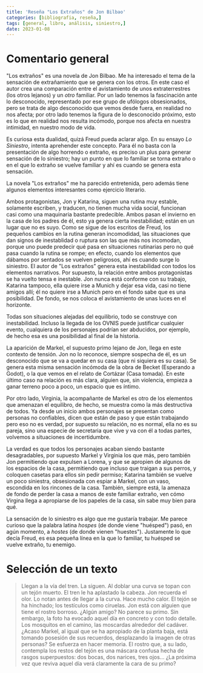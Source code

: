```yaml
---
title: 'Reseña "Los Extraños" de Jon Bilbao'
categories: [bibliografia, reseña,] 
tags: [general, libro, análisis, siniestro,]
date: 2023-01-08
---
```


# Comentario general

"Los extraños" es una novela de Jon Bilbao. Me ha interesado el tema de la sensación de extrañamiento que se genera con los otros. En este caso el autor crea una comparación entre el avistamiento de unos extraterrestres (los otros lejanos) y un *otro* familiar. Por un lado tenemos la fascinación ante lo desconocido, representado por ese grupo de ufólogos obsesionados, pero se trata de algo desconocido que vemos desde fuera, en realidad no nos afecta; por otro lado tenemos la figura de lo desconocido próximo, esto es lo que en realidad nos resulta incómodo, porque nos afecta en nuestra intimidad, en nuestro modo de vida. 

Es curiosa esta dualidad, quizá Freud pueda aclarar algo. En su ensayo *Lo Siniestro*, intenta aprehender este concepto. Para él no basta con la presentación de algo horrendo o extraño, es preciso un plus para generar sensación de lo siniestro; hay un punto en que lo familiar se torna extraño o en el que lo extraño se vuelve familiar y ahí es cuando se genera esta sensación. 

La novela "Los extraños" me ha parecido entretenida, pero además tiene algunos elementos interesantes como ejercicio literario. 

Ambos protagonistas, Jon y Katarina, siguen una rutina muy estable, solamente escriben, y traducen, no tienen mucha vida social, funcionan casi como una maquinaria bastante predecible. Ambos pasan el invierno en la casa de los padres de él, esto ya genera cierta inestabilidad; están en un lugar que no es suyo. Como se sigue de los escritos de Freud, los pequeños cambios en la rutina generan incomodidad, las situaciones que dan signos de inestablidad o ruptura son las que más nos incomodan, porque uno puede predecir qué pasa en situaciones rutinarias pero no qué pasa cuando la rutina se rompe; en efecto, cuando los elementos que dábamos por sentados se vuelven peligrosos, ahí es cuando surge lo siniestro. El autor de "Los extraños" genera esta inestabilidad con todos los elementos narrativos. Por supuesto, la relación entre ambos protagonistas se ha vuelto tensa e inestable. Jon nunca está conforme con su trabajo, Katarina tampoco, ella quiere irse a Munich y dejar esa vida, casi no tiene amigos allí; él no quiere irse a Munich pero en el fondo sabe que es una posibilidad. De fondo, se nos coloca el avistamiento de unas luces en el horizonte.

Todas son situaciones alejadas del equilibrio, todo se construye con inestabilidad. Incluso la llegada de los OVNIS puede justificar cualquier evento, cualquiera de los personajes podrían ser abducidos, por ejemplo, de hecho esa es una posibilidad al final de la historia. 

La aparición de Markel, el supuesto primo lejano de Jon, llega en este contexto de tensión. Jon no lo reconoce, siempre sospecha de él, es un desconocido que se va a quedar en su casa (que ni siquiera es su casa). Se genera esta misma sensación incómoda de la obra de Becket (Esperando a Godot), o la que vemos en el relato de Cortázar (Casa tomada). En este último caso na relación es más clara, alguien que, sin violencia, empieza a ganar terreno poco a poco, un espacio que es íntimo. 

Por otro lado, Virginia, la acompañante de Markel es otro de los elementos que amenazan el equilibro, de hecho, se muestra como la más destructiva de todos. Ya desde un inicio ambos personajes se presentan como personas no confiables, dicen que están de paso y que están trabajando pero eso no es verdad, por supuesto su relación, no es normal, ella no es su pareja, sino una especie de secretaria que vive y va con él a todas partes, volvemos a situaciones de incertidumbre.

La verdad es que todos los personajes acaban siendo bastante desagradables, por supuesto Markel y Virginia los que más, pero también Jon permitiendo que expulsen a Lorena, y que se apropien de algunos de los espacios de la casa, permitiendo que incluso que traigan a sus perros, y coloquen casetas para ellos sin pedir permiso; Katarina también se vuelve un poco siniestra, obsesionada con espiar a Markel, con un vaso, escondida en los rincones de la casa. También, siempre está, la amenaza de fondo de perder la casa a manos de este familiar extraño, ven cómo Virgina llega a apropiarse de los papeles de la casa, sin sabe muy bien para qué. 

La sensación de lo siniestro es algo que me gustaría trabajar. Me parece curioso que la palabra latina *hospes* (de donde viene "huésped") pasó, en agún momento, a *hostes* (de donde vienen "huestes"). Justamente lo que decía Freud, es esa pequeña línea en la que lo familiar, tu huésped se vuelve extraño, tu enemigo. 

# Selección de un texto


> Llegan a la vía del tren. La siguen. Al doblar una curva se topan con un tejón muerto. El tren le ha aplastado la cabeza. Jon recuerda el olor. Lo notan antes de llegar a la curva. Hace mucho calor. El tejón se ha hinchado; los testículos como ciruelas. Jon está con alguien que tiene el rostro borroso. ¿Algún amigo? No parece su primo. Sin embargo, la foto ha evocado aquel día en concreto y con todo detalle. Los mosquitos en el camino, las moscardas alrededor del cadáver. ¿Acaso Markel, al igual que se ha apropiado de la planta baja, está tomando posesión de sus recuerdos, desplazando la imagen de otras personas? Se esfuerza en hacer memoria. El rostro que, a su lado, contempla los restos del tejón es una máscara confusa hecha de rasgos superpuestos: dos bocas, dos narices, tres ojos... ¿La próxima vez que reviva aquel día verá claramente la cara de su primo?